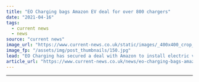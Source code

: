 ```yaml
---
title: "EO Charging bags Amazon EV deal for over 800 chargers"
date: "2021-04-16"
tags: 
  - current news
  - news
source: "current news"
image_url: "https://www.current-news.co.uk/static/images/_400x400_crop_center-center/charlie-jardine-image-EO-Charging.jpg"
image_fp: "/assets/img/post_thumbnails/150.jpg"
lead: "​EO Charging has secured a deal with Amazon to install electric vehicle (EV) chargers in support of its fleet electrification, with over 800 rolled out so far. ​"
article_url: "https://www.current-news.co.uk/news/eo-charging-bags-amazon-ev-deal-for-over-800-chargers?utm_source=rss-feeds&utm_medium=rss&utm_campaign=rss"
---
```


---

